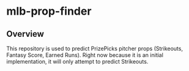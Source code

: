 # mlb-prop-finder

## Overview
This repository is used to predict PrizePicks pitcher props (Strikeouts, Fantasy Score, Earned Runs). Right now because it is an initial implementation, it will only attempt to predict Strikeouts.